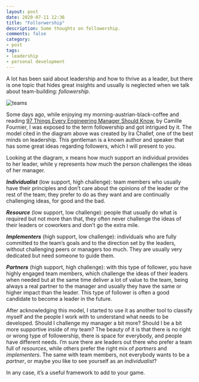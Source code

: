 ```yaml
---
layout: post
date: 2020-07-11 12:36
title: "Follorwership"
description: Some thoughts on followership.
comments: false
category: 
- post
tags:
- leadership
- personal development
---
```


A lot has been said about leadership and how to thrive as a leader, but there is one topic that hides great insights and usually is neglected when we talk about team-building: *followership*.

![teams](https://cdn.substack.com/image/fetch/w_1456,c_limit,f_auto,q_auto:good,fl_progressive:steep/https%3A%2F%2Fbucketeer-e05bbc84-baa3-437e-9518-adb32be77984.s3.amazonaws.com%2Fpublic%2Fimages%2F0bb4f5e1-383a-4020-89b4-cd912a2c7349_465x356.png)

Some days ago, while enjoying my morning-austrian-black-coffee and reading [97 Things Every Engineering Manager Should Know](https://www.amazon.com/Things-Every-Engineering-Manager-Should/dp/1492050903), by Camille Fournier, I was exposed to the term followership and got intrigued by it. The model cited in the diagram above was created by Ira Challef, one of the best minds on leadership. This gentleman is a known author and speaker that has some great ideas regarding followers, which I will present to you.

Looking at the diagram, x means how much support an individual provides to her leader, while y represents how much the person challenges the ideas of her manager.

***Individualist*** (low support, high challenge): team members who usually have their principles and don’t care about the opinions of the leader or the rest of the team; they prefer to do as they want and are continually challenging ideas, for good and the bad.

***Resource*** (low support, low challenge): people that usually do what is required but not more than that, they often never challenge the ideas of their leaders or coworkers and don’t go the extra mile.

***Implementers*** (high support, low challenge): individuals who are fully committed to the team’s goals and to the direction set by the leaders, without challenging peers or managers too much. They are usually very dedicated but need someone to guide them.

***Partners*** (high support, high challenge): with this type of follower, you have highly engaged team members, which challenge the ideas of their leaders when needed but at the same time deliver a lot of value to the team, being always a real partner to the manager and usually they have the same or higher impact than the leader. This type of follower is often a good candidate to become a leader in the future.

After acknowledging this model, I started to use it as another tool to classify myself and the people I work with to understand what needs to be developed. Should I challenge my manager a bit more? Should I be a bit more supportive inside of my team? The beauty of it is that there is no right or wrong type of followership, there is space for everybody, and people have different needs. I’m sure there are leaders out there who prefer a team full of *resources*, while others prefer the right mix of *partners* and *implementers*. The same with team members, not everybody wants to be a *partner*, or maybe you like to see yourself as an *individualist*?

In any case, it’s a useful framework to add to your game.